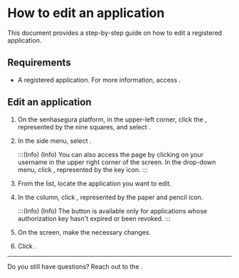 # How to edit an application 

This document provides a step-by-step guide on how to edit a registered application.

## Requirements

* A registered application. For more information, access .


## Edit an application

1. On the senhasegura platform, in the upper-left corner, click the , represented by the nine squares, and select .
2. In the side menu, select .

    :::(Info) (Info)
    You can also access the  page by clicking on your username in the upper right corner of the screen. In the drop-down menu, click , represented by the key icon.
    :::
    
3. From the list, locate the application you want to edit.
4. In the  column, click , represented by the paper and pencil icon.

    
    :::(Info) (Info)
    The  button is available only for applications whose authorization key hasn't expired or been revoked.
    :::

6. On the  screen, make the necessary changes.
7. Click .



* * *

Do you still have questions? Reach out to the .